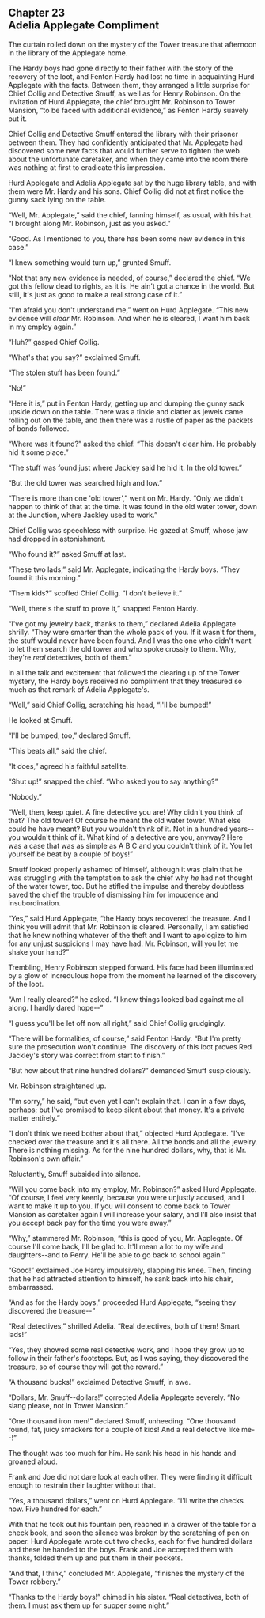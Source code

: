 ## Chapter 23 <br/> Adelia Applegate Compliment


The curtain rolled down on the mystery of the Tower treasure that afternoon in the library of the Applegate home.

The Hardy boys had gone directly to their father with the story of the recovery of the loot, and Fenton Hardy had lost no time in acquainting Hurd Applegate with the facts. Between them, they arranged a little surprise for Chief Collig and Detective Smuff, as well as for Henry Robinson. On the invitation of Hurd Applegate, the chief brought Mr. Robinson to Tower Mansion, “to be faced with additional evidence,” as Fenton Hardy suavely put it.

Chief Collig and Detective Smuff entered the library with their prisoner between them. They had confidently anticipated that Mr. Applegate had discovered some new facts that would further serve to tighten the web about the unfortunate caretaker, and when they came into the room there was nothing at first to eradicate this impression.

Hurd Applegate and Adelia Applegate sat by the huge library table, and with them were Mr. Hardy and his sons. Chief Collig did not at first notice the gunny sack lying on the table.

“Well, Mr. Applegate,” said the chief, fanning himself, as usual, with his hat. “I brought along Mr. Robinson, just as you asked.”

“Good. As I mentioned to you, there has been some new evidence in this case.”

“I knew something would turn up,” grunted Smuff.

“Not that any new evidence is needed, of course,” declared the chief. “We got this fellow dead to rights, as it is. He ain't got a chance in the world. But still, it's just as good to make a real strong case of it.”

“I'm afraid you don't understand me,” went on Hurd Applegate. “This new evidence will *clear* Mr. Robinson. And when he is cleared, I want him back in my employ again.”

“Huh?” gasped Chief Collig.

“What's that you say?” exclaimed Smuff.

“The stolen stuff has been found.”

“No!”

“Here it is,” put in Fenton Hardy, getting up and dumping the gunny sack upside down on the table. There was a tinkle and clatter as jewels came rolling out on the table, and then there was a rustle of paper as the packets of bonds followed.

“Where was it found?” asked the chief. “This doesn't clear him. He probably hid it some place.”

“The stuff was found just where Jackley said he hid it. In the old tower.”

“But the old tower was searched high and low.”

“There is more than one 'old tower',” went on Mr. Hardy. “Only we didn't happen to think of that at the time. It was found in the old water tower, down at the Junction, where Jackley used to work.”

Chief Collig was speechless with surprise. He gazed at Smuff, whose jaw had dropped in astonishment.

“Who found it?” asked Smuff at last.

“These two lads,” said Mr. Applegate, indicating the Hardy boys. “They found it this morning.”

“Them kids?” scoffed Chief Collig. “I don't believe it.”

“Well, there's the stuff to prove it,” snapped Fenton Hardy.

“I've got my jewelry back, thanks to them,” declared Adelia Applegate shrilly. “They were smarter than the whole pack of you. If it wasn't for them, the stuff would never have been found. And I was the one who didn't want to let them search the old tower and who spoke crossly to them. Why, they're *real* detectives, both of them.”

In all the talk and excitement that followed the clearing up of the Tower mystery, the Hardy boys received no compliment that they treasured so much as that remark of Adelia Applegate's.

“Well,” said Chief Collig, scratching his head, “I'll be bumped!”

He looked at Smuff.

“I'll be bumped, too,” declared Smuff.

“This beats all,” said the chief.

“It does,” agreed his faithful satellite.

“Shut up!” snapped the chief. “Who asked you to say anything?”

“Nobody.”

“Well, then, keep quiet. A fine detective you are! Why didn't you think of that? The old tower! Of course he meant the old water tower. What else could he have meant? But *you* wouldn't think of it. Not in a hundred years--you wouldn't think of it. What kind of a detective are you, anyway? Here was a case that was as simple as A B C and you couldn't think of it. You let yourself be beat by a couple of boys!”

Smuff looked properly ashamed of himself, although it was plain that he was struggling with the temptation to ask the chief why *he* had not thought of the water tower, too. But he stifled the impulse and thereby doubtless saved the chief the trouble of dismissing him for impudence and insubordination.

“Yes,” said Hurd Applegate, “the Hardy boys recovered the treasure. And I think you will admit that Mr. Robinson is cleared. Personally, I am satisfied that he knew nothing whatever of the theft and I want to apologize to him for any unjust suspicions I may have had. Mr. Robinson, will you let me shake your hand?”

Trembling, Henry Robinson stepped forward. His face had been illuminated by a glow of incredulous hope from the moment he learned of the discovery of the loot.

“Am I really cleared?” he asked. “I knew things looked bad against me all along. I hardly dared hope--”

“I guess you'll be let off now all right,” said Chief Collig grudgingly.

“There will be formalities, of course,” said Fenton Hardy. “But I'm pretty sure the prosecution won't continue. The discovery of this loot proves Red Jackley's story was correct from start to finish.”

“But how about that nine hundred dollars?” demanded Smuff suspiciously.

Mr. Robinson straightened up.

“I'm sorry,” he said, “but even yet I can't explain that. I can in a few days, perhaps; but I've promised to keep silent about that money. It's a private matter entirely.”

“I don't think we need bother about that,” objected Hurd Applegate. “I've checked over the treasure and it's all there. All the bonds and all the jewelry. There is nothing missing. As for the nine hundred dollars, why, that is Mr. Robinson's own affair.”

Reluctantly, Smuff subsided into silence.

“Will you come back into my employ, Mr. Robinson?” asked Hurd Applegate. “Of course, I feel very keenly, because you were unjustly accused, and I want to make it up to you. If you will consent to come back to Tower Mansion as caretaker again I will increase your salary, and I'll also insist that you accept back pay for the time you were away.”

“Why,” stammered Mr. Robinson, “this is good of you, Mr. Applegate. Of course I'll come back, I'll be glad to. It'll mean a lot to my wife and daughters--and to Perry. He'll be able to go back to school again.”

“Good!” exclaimed Joe Hardy impulsively, slapping his knee. Then, finding that he had attracted attention to himself, he sank back into his chair, embarrassed.

“And as for the Hardy boys,” proceeded Hurd Applegate, “seeing they discovered the treasure--”

“Real detectives,” shrilled Adelia. “Real detectives, both of them! Smart lads!”

“Yes, they showed some real detective work, and I hope they grow up to follow in their father's footsteps. But, as I was saying, they discovered the treasure, so of course they will get the reward.”

“A thousand bucks!” exclaimed Detective Smuff, in awe.

“Dollars, Mr. Smuff--dollars!” corrected Adelia Applegate severely. “No slang please, not in Tower Mansion.”

“One thousand iron men!” declared Smuff, unheeding. “One thousand round, fat, juicy smackers for a couple of kids! And a real detective like me--!”

The thought was too much for him. He sank his head in his hands and groaned aloud.

Frank and Joe did not dare look at each other. They were finding it difficult enough to restrain their laughter without that.

“Yes, a thousand dollars,” went on Hurd Applegate. “I'll write the checks now. Five hundred for each.”

With that he took out his fountain pen, reached in a drawer of the table for a check book, and soon the silence was broken by the scratching of pen on paper. Hurd Applegate wrote out two checks, each for five hundred dollars and these he handed to the boys. Frank and Joe accepted them with thanks, folded them up and put them in their pockets.

“And that, I think,” concluded Mr. Applegate, “finishes the mystery of the Tower robbery.”

“Thanks to the Hardy boys!” chimed in his sister. “Real detectives, both of them. I must ask them up for supper some night.”